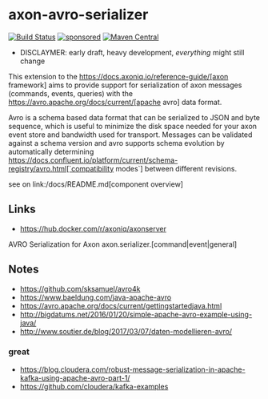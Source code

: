 # axon-avro-serializer

[![Build Status](https://github.com/holixon/axon-avro-serializer/workflows/Development%20branches/badge.svg)](https://github.com/holixon/axon-avro-serializer/actions)
[![sponsored](https://img.shields.io/badge/sponsoredBy-Holisticon-RED.svg)](https://holisticon.de/)
[![Maven Central](https://maven-badges.herokuapp.com/maven-central/io.holixon.axon.avro/axon-avro-serializer/badge.svg)](https://maven-badges.herokuapp.com/maven-central/io.holixon.axon.avro/axon-avro-serializer)


* DISCLAYMER: early draft, heavy development, *everything* might still change

This extension to the https://docs.axoniq.io/reference-guide/[axon framework] aims to
provide support for serialization of axon messages (commands, events, queries) with the
https://avro.apache.org/docs/current/[apache avro] data format.

Avro is a schema based data format that can be serialized to JSON and byte sequence, which is useful to minimize
the disk space needed for your axon event store and bandwidth used for transport.
Messages can be validated against a schema version and avro supports schema evolution by automatically determining
https://docs.confluent.io/platform/current/schema-registry/avro.html[`compatibility modes`] between different revisions.

see on link:/docs/README.md[component overview]




## Links

* <https://hub.docker.com/r/axoniq/axonserver>


AVRO Serialization for Axon axon.serializer.[command|event|general]


## Notes

* <https://github.com/sksamuel/avro4k>
* <https://www.baeldung.com/java-apache-avro>
* <https://avro.apache.org/docs/current/gettingstartedjava.html>
* <http://bigdatums.net/2016/01/20/simple-apache-avro-example-using-java/>
* <http://www.soutier.de/blog/2017/03/07/daten-modellieren-avro/>

### great

* <https://blog.cloudera.com/robust-message-serialization-in-apache-kafka-using-apache-avro-part-1/>
* <https://github.com/cloudera/kafka-examples>
